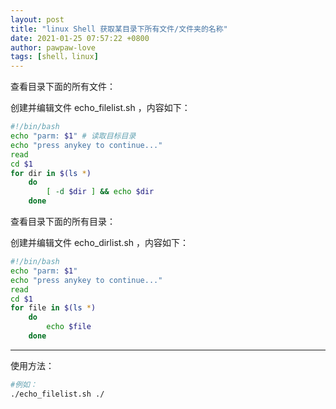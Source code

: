```yaml
---
layout: post
title: "linux Shell 获取某目录下所有文件/文件夹的名称"
date: 2021-01-25 07:57:22 +0800
author: pawpaw-love
tags: [shell，linux]
---
```


查看目录下面的所有文件：  

创建并编辑文件 echo_filelist.sh ，内容如下：  
 
```bash
#!/bin/bash
echo "parm: $1" # 读取目标目录
echo "press anykey to continue..."
read
cd $1
for dir in $(ls *)
    do
        [ -d $dir ] && echo $dir
    done
```

查看目录下面的所有目录：

创建并编辑文件 echo_dirlist.sh ，内容如下：  

```bash
#!/bin/bash
echo "parm: $1"
echo "press anykey to continue..."
read
cd $1
for file in $(ls *)
    do
        echo $file
    done
```

--------

使用方法：  

```bash
#例如：
./echo_filelist.sh ./
```


